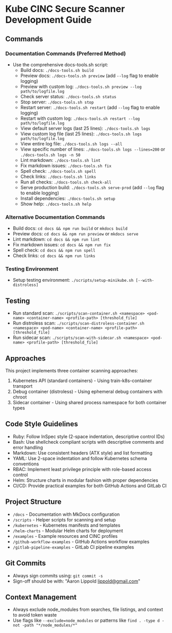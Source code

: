 # Kube CINC Secure Scanner Development Guide

## Commands
### Documentation Commands (Preferred Method)
- Use the comprehensive docs-tools.sh script:
  - Build docs: `./docs-tools.sh build`
  - Preview docs: `./docs-tools.sh preview` (add `--log` flag to enable logging)
  - Preview with custom log: `./docs-tools.sh preview --log path/to/logfile.log`
  - Check server status: `./docs-tools.sh status`
  - Stop server: `./docs-tools.sh stop`
  - Restart server: `./docs-tools.sh restart` (add `--log` flag to enable logging)
  - Restart with custom log: `./docs-tools.sh restart --log path/to/logfile.log`
  - View default server logs (last 25 lines): `./docs-tools.sh logs`
  - View custom log file (last 25 lines): `./docs-tools.sh logs path/to/logfile.log`
  - View entire log file: `./docs-tools.sh logs --all`
  - View specific number of lines: `./docs-tools.sh logs --lines=200` or `./docs-tools.sh logs -n 50`
  - Lint markdown: `./docs-tools.sh lint`
  - Fix markdown issues: `./docs-tools.sh fix`
  - Spell check: `./docs-tools.sh spell`
  - Check links: `./docs-tools.sh links`
  - Run all checks: `./docs-tools.sh check-all`
  - Serve production build: `./docs-tools.sh serve-prod` (add `--log` flag to enable logging)
  - Install dependencies: `./docs-tools.sh setup`
  - Show help: `./docs-tools.sh help`

### Alternative Documentation Commands
- Build docs: `cd docs && npm run build` or `mkdocs build`
- Preview docs: `cd docs && npm run preview` or `mkdocs serve`
- Lint markdown: `cd docs && npm run lint`
- Fix markdown issues: `cd docs && npm run fix`
- Spell check: `cd docs && npm run spell`
- Check links: `cd docs && npm run links`

### Testing Environment
- Setup testing environment: `./scripts/setup-minikube.sh [--with-distroless]`

## Testing
- Run standard scan: `./scripts/scan-container.sh <namespace> <pod-name> <container-name> <profile-path> [threshold_file]`
- Run distroless scan: `./scripts/scan-distroless-container.sh <namespace> <pod-name> <container-name> <profile-path> [threshold_file]`
- Run sidecar scan: `./scripts/scan-with-sidecar.sh <namespace> <pod-name> <profile-path> [threshold_file]`

## Approaches
This project implements three container scanning approaches:
1. Kubernetes API (standard containers) - Using train-k8s-container transport
2. Debug container (distroless) - Using ephemeral debug containers with chroot
3. Sidecar container - Using shared process namespace for both container types

## Code Style Guidelines
- Ruby: Follow InSpec style (2-space indentation, descriptive control IDs)
- Bash: Use shellcheck compliant scripts with descriptive comments and error handling
- Markdown: Use consistent headers (ATX style) and list formatting
- YAML: Use 2-space indentation and follow Kubernetes schema conventions
- RBAC: Implement least privilege principle with role-based access control
- Helm: Structure charts in modular fashion with proper dependencies
- CI/CD: Provide practical examples for both GitHub Actions and GitLab CI

## Project Structure
- `/docs` - Documentation with MkDocs configuration
- `/scripts` - Helper scripts for scanning and setup
- `/kubernetes` - Kubernetes manifests and templates
- `/helm-charts` - Modular Helm charts for deployment
- `/examples` - Example resources and CINC profiles
- `/github-workflow-examples` - GitHub Actions workflow examples
- `/gitlab-pipeline-examples` - GitLab CI pipeline examples

## Git Commits
- Always sign commits using: `git commit -s`
- Sign-off should be with: "Aaron Lippold <lippold@gmail.com>"

## Context Management
- Always exclude node_modules from searches, file listings, and context to avoid token waste
- Use flags like `--exclude=node_modules` or patterns like `find . -type d -not -path "*/node_modules/*"`